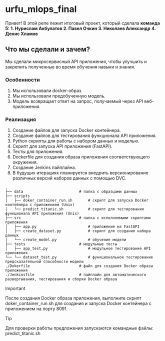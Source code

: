 # urfu_mlops_final

Привет!
В этой репе лежит итоговый проект, который сделала __команда 5:__
__1. Нурислам Акбулатов__
__2. Павел Очкин__
__3. Николаев Александр__
__4. Денис Хламов__

## Что мы сделали и зачем?
Мы сделали микросервисный API приложения, чтобы улучшить и закрепить полученные во время обучения навыки и знания.

### Особенности
1. Мы использовали docker-образ.
2. Мы использовали предобученную модель.
3. Модель возвращает ответ на запрос, получаемый через API веб-приложения.

### Реализация
1. Создание файлов для запуска Docker контейнера.
2. Создание файлов для тестирования функционала API приложения.
3. Python скрипты для работы с набором данных и моделью.
4. Скрипт для запуска API приложения (FastAPI).
5. Тесты для приложения.
6. Dockerfile для создания образа приложения соответствующего окружения.
7. Создание Jenkins пайплайна.
8. В будущих итерациях планируется внедрить версионирование различных версий наборов данных с помощью DVC.

```
.
├── data                         # папка с образцами данных
├── scripts
│   ├── doker_container_run.sh       # скрипт для запуска Docker контейнера с приложением (Unix)
│   └── predict_titanic.sh           # скрипт для тестирования функционала API приложения (Unix)
├── src                          # папка с исполняемыми скриптами приложения
│   ├── app.py                       # приложение на FastAPI
│   ├── create_dataset.py            # скрипт для создания набора данных
│   └── create_model.py              # обучение модели
├── tests                        # модульные тесты
│   ├── app_test.py                  # модульное тестирование API приложения
└── └── dataset_test.py              # функциональное тестирование предсказательной способности модели
./Dokerfile                      # файл для создания Docker образа приложения
./Jenkinsfile                    # пайплайн для автоматического развертывания, тестирования и сборки Docker образа
```

> [!IMPORTANT]
После создания Docker образа приложения, выполните скрипт doker_container_run.sh для создания и запуска Docker контейнера с приложением на порту 8091.

> [!TIP]
Для проверки работы предложения запускаются командные файлы: predict_titanic.sh
